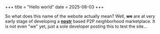 +++
title = "Hello world"
date = 2025-08-03
+++

So what does this name of the website actually mean? Well, **we** are at very early stage of developing a **[nostr](https://nostr.org)** based P2P neighborhood marketplace. It is not even "we" yet, just a sole developer posting this to test the site...
